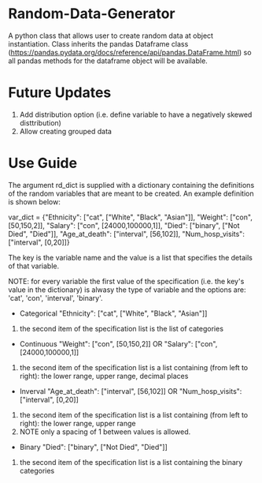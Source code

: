 # Random-Data-Generator
A python class that allows user to create random data at object instantiation. Class inherits the pandas Dataframe class (https://pandas.pydata.org/docs/reference/api/pandas.DataFrame.html) so all pandas methods for the dataframe object will be available.


# Future Updates
1) Add distribution option (i.e. define variable to have a negatively skewed disttribution)
2) Allow creating grouped data

# Use Guide

The argument rd_dict is supplied with a dictionary containing the definitions of the random variables that are meant to be created. An example definition is shown below:

var_dict = {"Ethnicity": ["cat", ["White", "Black", "Asian"]],
            "Weight": ["con", [50,150,2]],
            "Salary": ["con", [24000,100000,1]],
            "Died": ["binary", ["Not Died", "Died"]],
            "Age_at_death": ["interval", [56,102]],
            "Num_hosp_visits": ["interval", [0,20]]}

The key is the variable name and the value is a list that specifies the details of that variable.

NOTE: for every variable the first value of the specification (i.e. the key's value in the dictionary) is alwasy the type of variable and the options are: 'cat', 'con', 'interval', 'binary'.

* Categorical
"Ethnicity": ["cat", ["White", "Black", "Asian"]]
1) the second item of the specification list is the list of categories

* Continuous
"Weight": ["con", [50,150,2]] OR "Salary": ["con", [24000,100000,1]]
1) the second item of the specification list is a list containing (from left to right): the lower range, upper range, decimal places

* Inverval
  "Age_at_death": ["interval", [56,102]] OR "Num_hosp_visits": ["interval", [0,20]]
1) the second item of the specification list is a list containing (from left to right): the lower range, upper range
2) NOTE only a spacing of 1 between values is allowed.

* Binary
"Died": ["binary", ["Not Died", "Died"]]
1) the second item of the specification list is a list containing the binary categories

